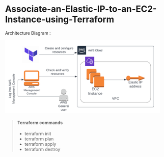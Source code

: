 # Associate-an-Elastic-IP-to-an-EC2-Instance-using-Terraform

Architecture Diagram :

![Architecture Diagram](elastic_ip.png)

> #### Terraform commands 
>
> - terraform init 
> - terraform plan
> - terraform apply
> - terraform destroy